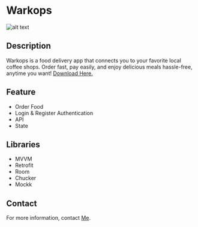 <h1><b>Warkops</b></h1>

![alt text](https://github.com/ryhanhxx/Warkops/blob/master/screenshot/Thumbnail.png)

<h2>Description</h2>
<p>Warkops is a food delivery app that connects you to your favorite local coffee shops. Order fast, pay easily, and enjoy delicious meals hassle-free, anytime you want! <a href="https://drive.google.com/file/d/11L_LpxD03oLedohesHApRi8AN5Xqtfo1/view?usp=sharing">Download Here.</a></p>


<h2>Feature</h2>
<ul>
    <li>Order Food</li>
    <li>Login & Register Authentication</li>
    <li>API</li>
    <li>State</li>
</ul>

<h2>Libraries</h3>
<ul>
    <li>MVVM</li>
    <li>Retrofit</li>
    <li>Room</li>
    <li>Chucker</li>
    <li>Mockk</li>
</ul>

<h2>Contact</h2>
<p>For more information, contact <a href="mailto:rayhan328967@gmail.com">Me</a>.</p>
